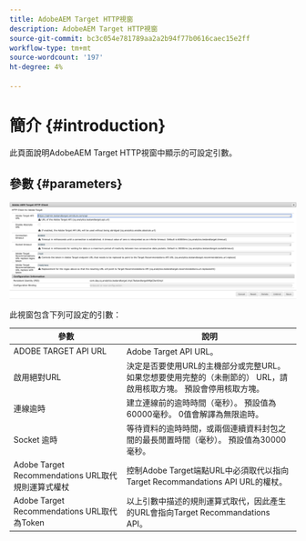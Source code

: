 ```yaml
---
title: AdobeAEM Target HTTP視窗
description: AdobeAEM Target HTTP視窗
source-git-commit: bc3c054e781789aa2a2b94f77b0616caec15e2ff
workflow-type: tm+mt
source-wordcount: '197'
ht-degree: 4%

---
```



# 簡介 {#introduction}

此頁面說明AdobeAEM Target HTTP視窗中顯示的可設定引數。

## 參數 {#parameters}

![目標HTTP視窗](assets/httpwindow.png "目標HTTP視窗")

此視窗包含下列可設定的引數：

| 參數 | 說明 |
|---|---|
| ADOBE TARGET API URL | Adobe Target API URL。 |
| 啟用絕對URL | 決定是否要使用URL的主機部分或完整URL。 如果您想要使用完整的（未刪節的） URL，請啟用核取方塊。 預設會停用核取方塊。 |
| 連線逾時 | 建立連線前的逾時時間（毫秒）。 預設值為60000毫秒。 0值會解譯為無限逾時。 |
| Socket 逾時 | 等待資料的逾時時間，或兩個連續資料封包之間的最長閒置時間（毫秒）。 預設值為30000毫秒。 |
| Adobe Target Recommendations URL取代規則運算式權杖 | 控制Adobe Target端點URL中必須取代以指向Target Recommandations API URL的權杖。 |
| Adobe Target Recommendations URL取代為Token | 以上引數中描述的規則運算式取代，因此產生的URL會指向Target Recommandations API。 |

